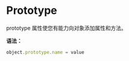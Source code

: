 # Prototype

prototype 属性使您有能力向对象添加属性和方法。

**语法：**

```javascript
object.prototype.name = value
```
